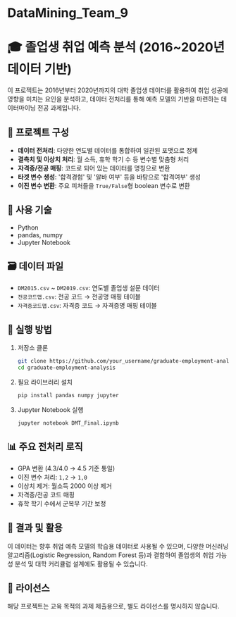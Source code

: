 # DataMining_Team_9

# 🎓 졸업생 취업 예측 분석 (2016~2020년 데이터 기반)

이 프로젝트는 2016년부터 2020년까지의 대학 졸업생 데이터를 활용하여 취업 성공에 영향을 미치는 요인을 분석하고, 데이터 전처리를 통해 예측 모델의 기반을 마련하는 데이터마이닝 전공 과제입니다.

## 📂 프로젝트 구성

- **데이터 전처리**: 다양한 연도별 데이터를 통합하여 일관된 포맷으로 정제
- **결측치 및 이상치 처리**: 월 소득, 휴학 학기 수 등 변수별 맞춤형 처리
- **자격증/전공 매핑**: 코드로 되어 있는 데이터를 명칭으로 변환
- **타겟 변수 생성**: '합격경험' 및 '알바 여부' 등을 바탕으로 '합격여부' 생성
- **이진 변수 변환**: 주요 피처들을 `True/False`형 boolean 변수로 변환

## 🧰 사용 기술

- Python
- pandas, numpy
- Jupyter Notebook

## 🗃️ 데이터 파일

- `DM2015.csv` ~ `DM2019.csv`: 연도별 졸업생 설문 데이터
- `전공코드맵.csv`: 전공 코드 → 전공명 매핑 테이블
- `자격증코드맵.csv`: 자격증 코드 → 자격증명 매핑 테이블

## 🚀 실행 방법

1. 저장소 클론
    ```bash
    git clone https://github.com/your_username/graduate-employment-analysis.git
    cd graduate-employment-analysis
    ```

2. 필요 라이브러리 설치
    ```bash
    pip install pandas numpy jupyter
    ```

3. Jupyter Notebook 실행
    ```bash
    jupyter notebook DMT_Final.ipynb
    ```

## 📊 주요 전처리 로직

- GPA 변환 (4.3/4.0 → 4.5 기준 통일)
- 이진 변수 처리: `1,2` → `1,0`
- 이상치 제거: 월소득 2000 이상 제거
- 자격증/전공 코드 매핑
- 휴학 학기 수에서 군복무 기간 보정

## 📌 결과 및 활용

이 데이터는 향후 취업 예측 모델의 학습용 데이터로 사용될 수 있으며, 다양한 머신러닝 알고리즘(Logistic Regression, Random Forest 등)과 결합하여 졸업생의 취업 가능성 분석 및 대학 커리큘럼 설계에도 활용될 수 있습니다.

## 📄 라이선스

해당 프로젝트는 교육 목적의 과제 제출용으로, 별도 라이선스를 명시하지 않습니다.

